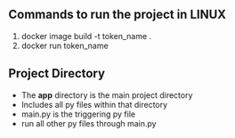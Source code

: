 ## Commands to run the project in LINUX

1. docker image build -t token_name .
2. docker run token_name


## Project Directory

- The **app** directory is the main project directory
- Includes all py files within that directory
- main.py is the triggering py file
- run all other py files through main.py

